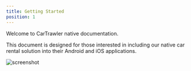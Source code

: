 ```yaml
---
title: Getting Started
position: 1
---
```


Welcome to CarTrawler native documentation.

This document is designed for those interested in including our native car rental solution into their Android and iOS applications.

![screenshot](../images/screen.gif)